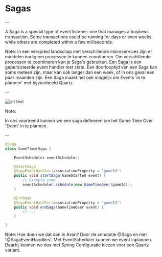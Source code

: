 <!-- .slide: data-background-image="https://media.giphy.com/media/3ohuAxV0DfcLTxVh6w/giphy.gif" -->

# Sagas

--

A Saga is a special type of event listener: one that manages a business transaction. Some transactions could be running for days or even weeks, while others are completed within a few milliseconds.

Note:
In een verspreid landschap met verschillende microservices zijn er middelen nodig om processen te kunnen coordineren. Om verschillende processen te coordineren kun je Saga's gebruiken. Een Saga is een gepersisteerde event handler met state. Een doorlooptijd van een Saga kan soms meteen zijn, maar kan ook langer dan een week, of in ons geval een paar maanden zijn. Een Saga maakt het ook mogelijk om Events 'in te plannen' met bijvoorbeeld Quartz.

--

<!-- .slide: data-background-color="white" -->

![alt text](slides/images/saga-event-storm.jpg)

Note:

In ons voorbeeld kunnen we een saga defineren om het Game Time Over 'Event' in te plannen.

--

```java
@Saga
class GameTimerSaga {

    EventScheduler eventScheduler;

    @StartSaga
    @SagaEventHandler(associationProperty = "gameId")
    public void startSaga(GameStarted event) {
        // Example code
        eventScheduler.schedule(new GameTimeOver(gameId));
    }

    @EndSaga
    @SagaEventHandler(associationProperty = "gameId")
    public void endSaga(GameTimeOver event) {
        // ...
    }

}
```

Note:
Hoe doen we dat dan in Axon? Door de annotatie @Saga en met '@SagaEventHandlers'.
Met EventScheduler kunnen we event inplannen. Daarbij kunnen we dus met Spring Configuratie kiezen voor een Quartz variant.
